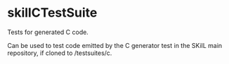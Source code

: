 skillCTestSuite
===============

Tests for generated C code.

Can be used to test code emitted by the C generator test in the SKilL main repository, if cloned to /testsuites/c.

